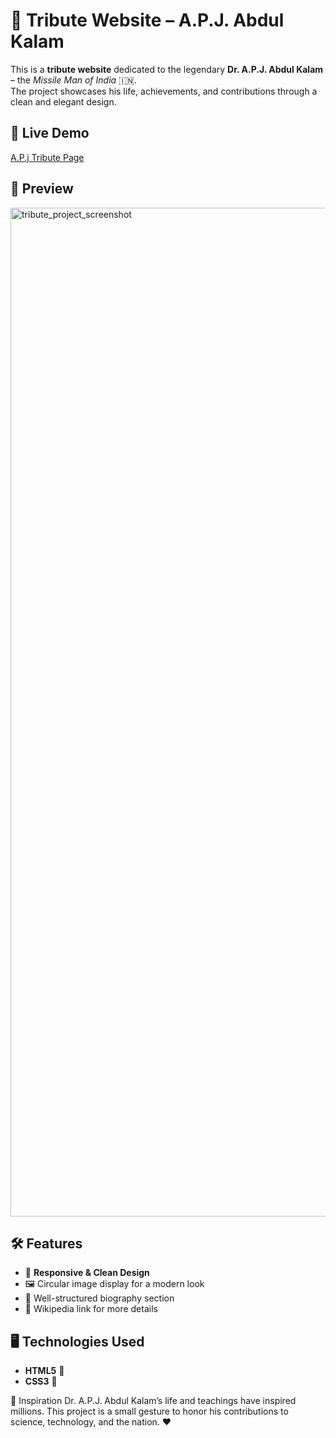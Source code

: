 # 🌟 Tribute Website – A.P.J. Abdul Kalam  

This is a **tribute website** dedicated to the legendary **Dr. A.P.J. Abdul Kalam** – the *Missile Man of India* 🇮🇳.  
The project showcases his life, achievements, and contributions through a clean and elegant design.  

## 🔗 Live Demo
[A.P.j Tribute Page](https://apj-tributepage.netlify.app/) 

## 📸 Preview  

<img width="1871" height="1614" alt="tribute_project_screenshot" src="https://github.com/user-attachments/assets/0e3e6e0c-bea2-4b1c-bee3-56e08b73e39b" />


## 🛠️ Features  
- 🎨 **Responsive & Clean Design**  
- 🖼️ Circular image display for a modern look  
- 📜 Well-structured biography section  
- 🔗 Wikipedia link for more details  

## 🖥️ Technologies Used  
- **HTML5** 🧾  
- **CSS3** 🎨  

🙌 Inspiration
Dr. A.P.J. Abdul Kalam’s life and teachings have inspired millions.
This project is a small gesture to honor his contributions to science, technology, and the nation. ❤️


